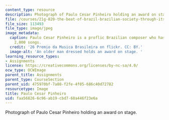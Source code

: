 ```yaml
---
content_type: resource
description: Photograph of Paulo Cesar Pinheiro holding an award on stage.
file: /courses/21g-820-the-beat-of-brazil-brazilian-society-through-its-music-fall-2016/faa568266c96ab19cbd768a446f23e6a_musican.jpg
file_size: 113493
file_type: image/jpeg
image_metadata:
  caption: Paulo Cesar Pinheiro is a proflic Brazilian composer who has written over
    2,000 songs.
  credit: '26 Premio da Musica Brasileira on flickr. CC: BY.'
  image-alt: 'An older man dressed holds an award on stage. '
learning_resource_types:
- Assignments
license: https://creativecommons.org/licenses/by-nc-sa/4.0/
ocw_type: OCWImage
parent_title: Assignments
parent_type: CourseSection
parent_uid: 475970bf-7a88-f2fe-4f05-686c40d72782
resourcetype: Image
title: Paulo Cesar Pinheiro
uid: faa56826-6c96-ab19-cbd7-68a446f23e6a
---
```

Photograph of Paulo Cesar Pinheiro holding an award on stage.